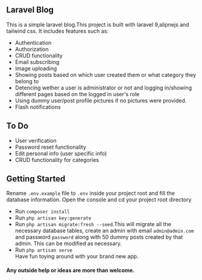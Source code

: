 ## Laravel Blog

This is a simple laravel blog.This project is built with laravel 9,alipnejs and tailwind css. It includes features such as:

- Authentication
- Authorization
- CRUD functionality
- Email subscribing
- Image uploading
- Showing posts based on which user created them or what category they belong to
- Detencing wether a user is administrator or not and logging in/showing different pages based on the logged in user's role
- Using dummy user/post profile pictures if no pictures were provided.
- Flash notifications

## To Do

- User verification
- Password reset functionality
- Edit personal info (user specific info)
- CRUD functionality for categories

## Getting Started

Rename `.env.example` file to `.env` inside your project root and fill the database information.
Open the console and cd your project root directory
- Run `composer install`
- Run `php artisan key:generate`
- Run `php artisan migrate:fresh --seed`.This will migrate all the necessary database tables, create an admin with email `admin@admin.com` and password `password` along with 50 dummy posts created by that admin. This can be modified as necessary.
- Run `php artisan serve`<br />
Have fun toying around with your brand new app.

#### Any outside help or ideas are more than welcome.
